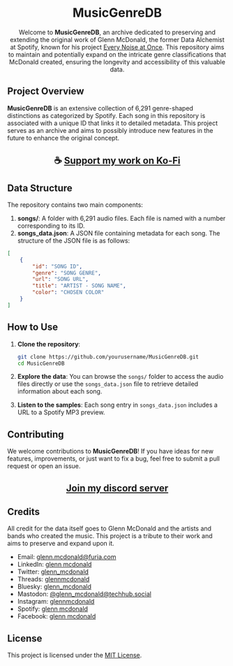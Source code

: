 <div align="center">

# MusicGenreDB

Welcome to **MusicGenreDB**, an archive dedicated to preserving and extending the original work of Glenn McDonald, the former Data Alchemist at Spotify, known for his project [Every Noise at Once](https://www.everynoise.com/). This repository aims to maintain and potentially expand on the intricate genre classifications that McDonald created, ensuring the longevity and accessibility of this valuable data.

</div>

## Project Overview

**MusicGenreDB** is an extensive collection of 6,291 genre-shaped distinctions as categorized by Spotify. Each song in this repository is associated with a unique ID that links it to detailed metadata. This project serves as an archive and aims to possibly introduce new features in the future to enhance the original concept.

<div align="center">

## ☕ [Support my work on Ko-Fi](https://ko-fi.com/thatsinewave)

</div>

## Data Structure

The repository contains two main components:

1. **songs/**: A folder with 6,291 audio files. Each file is named with a number corresponding to its ID.
2. **songs_data.json**: A JSON file containing metadata for each song. The structure of the JSON file is as follows:

```json
[
    {
        "id": "SONG ID",
        "genre": "SONG GENRE",
        "url": "SONG URL",
        "title": "ARTIST - SONG NAME",
        "color": "CHOSEN COLOR"
    }
]
```

## How to Use

1. **Clone the repository**:
    ```sh
    git clone https://github.com/yourusername/MusicGenreDB.git
    cd MusicGenreDB
    ```

2. **Explore the data**: You can browse the `songs/` folder to access the audio files directly or use the `songs_data.json` file to retrieve detailed information about each song.

3. **Listen to the samples**: Each song entry in `songs_data.json` includes a URL to a Spotify MP3 preview.

## Contributing

We welcome contributions to **MusicGenreDB**! If you have ideas for new features, improvements, or just want to fix a bug, feel free to submit a pull request or open an issue.

<div align="center">

## [Join my discord server](https://discord.gg/2nHHHBWNDw)

</div>

## Credits

All credit for the data itself goes to Glenn McDonald and the artists and bands who created the music. This project is a tribute to their work and aims to preserve and expand upon it.

- Email: [glenn.mcdonald@furia.com](mailto:glenn.mcdonald@furia.com)
- LinkedIn: [glenn mcdonald](https://www.linkedin.com/in/glenn-mcdonald-ab3b36/)
- Twitter: [glenn_mcdonald](https://x.com/glenn_mcdonald)
- Threads: [glennmcdonald](https://www.threads.net/@glennmcdonald)
- Bluesky: [glenn_mcdonald](https://bsky.app/profile/glennmcdonald.bsky.social)
- Mastodon: [@glenn_mcdonald@techhub.social](https://techhub.social/@glenn_mcdonald)
- Instagram: [glennmcdonald](https://www.instagram.com/glennmcdonald/)
- Spotify: [glenn mcdonald](https://open.spotify.com/user/glennpmcdonald)
- Facebook: [glenn mcdonald](https://www.facebook.com/glenn.furia.mcdonald)

## License

This project is licensed under the [MIT License](LICENSE).
